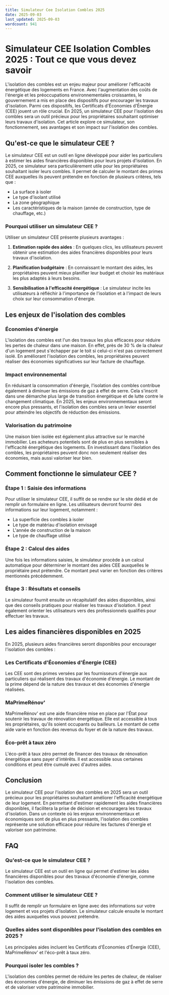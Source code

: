 ```yaml
---
title: Simulateur Cee Isolation Combles 2025
date: 2025-09-03
last_updated: 2025-09-03
wordcount: 941
---
```


# Simulateur CEE Isolation Combles 2025 : Tout ce que vous devez savoir

L'isolation des combles est un enjeu majeur pour améliorer l'efficacité énergétique des logements en France. Avec l'augmentation des coûts de l'énergie et les préoccupations environnementales croissantes, le gouvernement a mis en place des dispositifs pour encourager les travaux d'isolation. Parmi ces dispositifs, les Certificats d'Économies d'Énergie (CEE) jouent un rôle crucial. En 2025, un simulateur CEE pour l'isolation des combles sera un outil précieux pour les propriétaires souhaitant optimiser leurs travaux d'isolation. Cet article explore ce simulateur, son fonctionnement, ses avantages et son impact sur l'isolation des combles.

## Qu'est-ce que le simulateur CEE ?

Le simulateur CEE est un outil en ligne développé pour aider les particuliers à estimer les aides financières disponibles pour leurs projets d'isolation. En 2025, ce simulateur sera particulièrement utile pour les propriétaires souhaitant isoler leurs combles. Il permet de calculer le montant des primes CEE auxquelles ils peuvent prétendre en fonction de plusieurs critères, tels que :

- La surface à isoler
- Le type d'isolant utilisé
- La zone géographique
- Les caractéristiques de la maison (année de construction, type de chauffage, etc.)

### Pourquoi utiliser un simulateur CEE ?

Utiliser un simulateur CEE présente plusieurs avantages :

1. **Estimation rapide des aides** : En quelques clics, les utilisateurs peuvent obtenir une estimation des aides financières disponibles pour leurs travaux d'isolation.
   
2. **Planification budgétaire** : En connaissant le montant des aides, les propriétaires peuvent mieux planifier leur budget et choisir les matériaux les plus adaptés à leurs besoins.

3. **Sensibilisation à l'efficacité énergétique** : Le simulateur incite les utilisateurs à réfléchir à l'importance de l'isolation et à l'impact de leurs choix sur leur consommation d'énergie.

## Les enjeux de l'isolation des combles

### Économies d'énergie

L'isolation des combles est l'un des travaux les plus efficaces pour réduire les pertes de chaleur dans une maison. En effet, près de 30 % de la chaleur d'un logement peut s'échapper par le toit si celui-ci n'est pas correctement isolé. En améliorant l'isolation des combles, les propriétaires peuvent réaliser des économies significatives sur leur facture de chauffage.

### Impact environnemental

En réduisant la consommation d'énergie, l'isolation des combles contribue également à diminuer les émissions de gaz à effet de serre. Cela s'inscrit dans une démarche plus large de transition énergétique et de lutte contre le changement climatique. En 2025, les enjeux environnementaux seront encore plus pressants, et l'isolation des combles sera un levier essentiel pour atteindre les objectifs de réduction des émissions.

### Valorisation du patrimoine

Une maison bien isolée est également plus attractive sur le marché immobilier. Les acheteurs potentiels sont de plus en plus sensibles à l'efficacité énergétique des logements. En investissant dans l'isolation des combles, les propriétaires peuvent donc non seulement réaliser des économies, mais aussi valoriser leur bien.

## Comment fonctionne le simulateur CEE ?

### Étape 1 : Saisie des informations

Pour utiliser le simulateur CEE, il suffit de se rendre sur le site dédié et de remplir un formulaire en ligne. Les utilisateurs devront fournir des informations sur leur logement, notamment :

- La superficie des combles à isoler
- Le type de matériau d'isolation envisagé
- L'année de construction de la maison
- Le type de chauffage utilisé

### Étape 2 : Calcul des aides

Une fois les informations saisies, le simulateur procède à un calcul automatique pour déterminer le montant des aides CEE auxquelles le propriétaire peut prétendre. Ce montant peut varier en fonction des critères mentionnés précédemment.

### Étape 3 : Résultats et conseils

Le simulateur fournit ensuite un récapitulatif des aides disponibles, ainsi que des conseils pratiques pour réaliser les travaux d'isolation. Il peut également orienter les utilisateurs vers des professionnels qualifiés pour effectuer les travaux.

## Les aides financières disponibles en 2025

En 2025, plusieurs aides financières seront disponibles pour encourager l'isolation des combles :

### Les Certificats d'Économies d'Énergie (CEE)

Les CEE sont des primes versées par les fournisseurs d'énergie aux particuliers qui réalisent des travaux d'économie d'énergie. Le montant de la prime dépend de la nature des travaux et des économies d'énergie réalisées.

### MaPrimeRénov'

MaPrimeRénov' est une aide financière mise en place par l'État pour soutenir les travaux de rénovation énergétique. Elle est accessible à tous les propriétaires, qu'ils soient occupants ou bailleurs. Le montant de cette aide varie en fonction des revenus du foyer et de la nature des travaux.

### Éco-prêt à taux zéro

L'éco-prêt à taux zéro permet de financer des travaux de rénovation énergétique sans payer d'intérêts. Il est accessible sous certaines conditions et peut être cumulé avec d'autres aides.

## Conclusion

Le simulateur CEE pour l'isolation des combles en 2025 sera un outil précieux pour les propriétaires souhaitant améliorer l'efficacité énergétique de leur logement. En permettant d'estimer rapidement les aides financières disponibles, il facilitera la prise de décision et encouragera les travaux d'isolation. Dans un contexte où les enjeux environnementaux et économiques sont de plus en plus pressants, l'isolation des combles représente une solution efficace pour réduire les factures d'énergie et valoriser son patrimoine.

## FAQ

### Qu'est-ce que le simulateur CEE ?

Le simulateur CEE est un outil en ligne qui permet d'estimer les aides financières disponibles pour des travaux d'économie d'énergie, comme l'isolation des combles.

### Comment utiliser le simulateur CEE ?

Il suffit de remplir un formulaire en ligne avec des informations sur votre logement et vos projets d'isolation. Le simulateur calcule ensuite le montant des aides auxquelles vous pouvez prétendre.

### Quelles aides sont disponibles pour l'isolation des combles en 2025 ?

Les principales aides incluent les Certificats d'Économies d'Énergie (CEE), MaPrimeRénov' et l'éco-prêt à taux zéro.

### Pourquoi isoler les combles ?

L'isolation des combles permet de réduire les pertes de chaleur, de réaliser des économies d'énergie, de diminuer les émissions de gaz à effet de serre et de valoriser votre patrimoine immobilier.